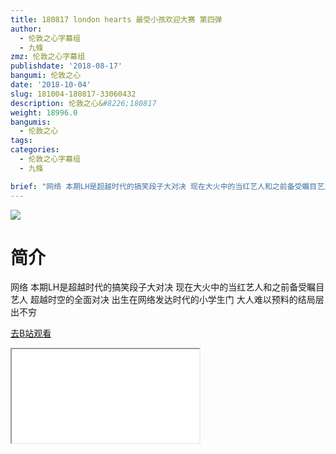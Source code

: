 ```yaml
---
title: 180817 london hearts 最受小孩欢迎大赛 第四弹
author:
  - 伦敦之心字幕组
  - 九條
zmz: 伦敦之心字幕组
publishdate: '2018-08-17'
bangumi: 伦敦之心
date: '2018-10-04'
slug: 181004-180817-33060432
description: 伦敦之心&#8226;180817
weight: 18996.0
bangumis:
  - 伦敦之心
tags:
categories:
  - 伦敦之心字幕组
  - 九條

brief: "网络 本期LH是超越时代的搞笑段子大对决 现在大火中的当红艺人和之前备受瞩目艺人 超越时空的全面对决 出生在网络发达时代的小学生门 大人难以预料的结局层出不穷"
---
```

![](https://i.imgur.com/JUrTr5L.jpg)
# 简介  
网络
本期LH是超越时代的搞笑段子大对决 现在大火中的当红艺人和之前备受瞩目艺人 超越时空的全面对决 出生在网络发达时代的小学生门 大人难以预料的结局层出不穷  

[去B站观看](https://www.bilibili.com/video/av33060432/)
<div class ="resp-container"><iframe class="testiframe" src="//player.bilibili.com/player.html?aid=33060432"", scrolling="no", allowfullscreen="true" > </iframe></div> 
